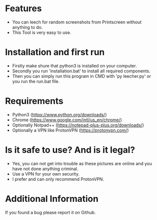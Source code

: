 # Features
 - You can leech for random screenshots from Printscreen without anything to do.
 - This Tool is very easy to use.

# Installation and first run
 - Firstly make shure that python3 is installed on your computer.
 - Secondly you run 'installation.bat' to install all required components.
 - Then you can simply run this program in CMD with 'py leecher.py' or you run the run.bat file.

# Requirements
 - Python3 (https://www.python.org/downloads/)
 - Chrome (https://www.google.com/intl/us_en/chrome/)
 - Optionally Notpad++ (https://notepad-plus-plus.org/downloads/)
 - Optionally a VPN like ProtonVPN (https://protonvpn.com/)

# Is it safe to use? And is it legal?
 - Yes, you can not get into trouble as these pictures are online and you have not done anything criminal. 
 - Use a VPN for your own security. 
 - I prefer and can only recommend ProtonVPN.

# Additional Information
 If you found a bug please report it on Github.
